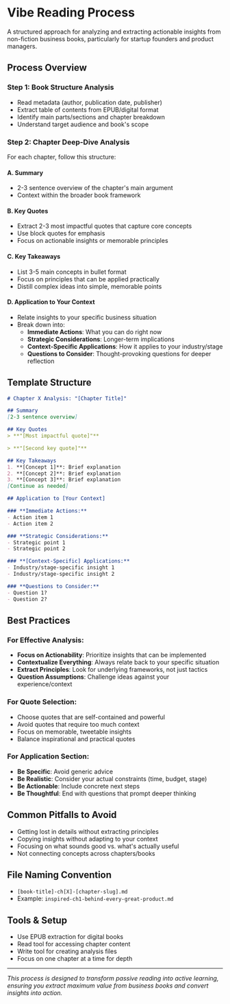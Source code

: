 # Vibe Reading Process

A structured approach for analyzing and extracting actionable insights from non-fiction business books, particularly for startup founders and product managers.

## Process Overview

### Step 1: Book Structure Analysis
- Read metadata (author, publication date, publisher)
- Extract table of contents from EPUB/digital format
- Identify main parts/sections and chapter breakdown
- Understand target audience and book's scope

### Step 2: Chapter Deep-Dive Analysis
For each chapter, follow this structure:

#### A. Summary
- 2-3 sentence overview of the chapter's main argument
- Context within the broader book framework

#### B. Key Quotes
- Extract 2-3 most impactful quotes that capture core concepts
- Use block quotes for emphasis
- Focus on actionable insights or memorable principles

#### C. Key Takeaways  
- List 3-5 main concepts in bullet format
- Focus on principles that can be applied practically
- Distill complex ideas into simple, memorable points

#### D. Application to Your Context
- Relate insights to your specific business situation
- Break down into:
  - **Immediate Actions**: What you can do right now
  - **Strategic Considerations**: Longer-term implications  
  - **Context-Specific Applications**: How it applies to your industry/stage
  - **Questions to Consider**: Thought-provoking questions for deeper reflection

## Template Structure

```markdown
# Chapter X Analysis: "[Chapter Title]"

## Summary
[2-3 sentence overview]

## Key Quotes
> **"[Most impactful quote]"**

> **"[Second key quote]"**

## Key Takeaways
1. **[Concept 1]**: Brief explanation
2. **[Concept 2]**: Brief explanation  
3. **[Concept 3]**: Brief explanation
[Continue as needed]

## Application to [Your Context]

### **Immediate Actions:**
- Action item 1
- Action item 2

### **Strategic Considerations:**
- Strategic point 1
- Strategic point 2

### **[Context-Specific] Applications:**
- Industry/stage-specific insight 1
- Industry/stage-specific insight 2

### **Questions to Consider:**
- Question 1?
- Question 2?
```

## Best Practices

### For Effective Analysis:
- **Focus on Actionability**: Prioritize insights that can be implemented
- **Contextualize Everything**: Always relate back to your specific situation
- **Extract Principles**: Look for underlying frameworks, not just tactics
- **Question Assumptions**: Challenge ideas against your experience/context

### For Quote Selection:
- Choose quotes that are self-contained and powerful
- Avoid quotes that require too much context
- Focus on memorable, tweetable insights
- Balance inspirational and practical quotes

### For Application Section:
- **Be Specific**: Avoid generic advice
- **Be Realistic**: Consider your actual constraints (time, budget, stage)  
- **Be Actionable**: Include concrete next steps
- **Be Thoughtful**: End with questions that prompt deeper thinking

## Common Pitfalls to Avoid
- Getting lost in details without extracting principles
- Copying insights without adapting to your context
- Focusing on what sounds good vs. what's actually useful
- Not connecting concepts across chapters/books

## File Naming Convention
- `[book-title]-ch[X]-[chapter-slug].md`
- Example: `inspired-ch1-behind-every-great-product.md`

## Tools & Setup
- Use EPUB extraction for digital books
- Read tool for accessing chapter content
- Write tool for creating analysis files
- Focus on one chapter at a time for depth

---

*This process is designed to transform passive reading into active learning, ensuring you extract maximum value from business books and convert insights into action.*